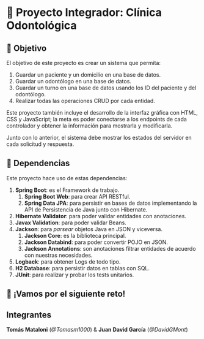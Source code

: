 # 🦷 Proyecto Integrador: Clínica Odontológica
## 🎯 Objetivo

El objetivo de este proyecto es crear un sistema que permita:
1. Guardar un paciente y un domicilio en una base de datos.
2. Guardar un odontólogo en una base de datos.
3. Guardar un turno en una base de datos usando los ID del paciente y del odontólogo.
4. Realizar todas las operaciones CRUD por cada entidad.

Este proyecto también incluye el desarrollo de la interfaz gráfica con HTML, CSS y JavaScript; la meta es poder conectarse a los endpoints de cada controlador y obtener la información para mostrarla y modificarla.

Junto con lo anterior, el sistema debe mostrar los estados del servidor en cada solicitud y respuesta.

## 🔨 Dependencias
Este proyecto hace uso de estas dependencias:
1. **Spring Boot**: es el Framework de trabajo.
   1. **Spring Boot Web**: para crear API RESTful.
   2. **Spring Data JPA**: para persistir en bases de datos implementando la API de Persistencia de Java junto con Hibernate.
2. **Hibernate Validator**: para poder validar entidades con anotaciones.
3. **Javax Validation**: para poder validar Beans.
4. **Jackson**: para _parsear_ objetos Java en JSON y viceversa.
   1. **Jackson Core**: es la biblioteca principal.
   2. **Jackson Databind**: para poder convertir POJO en JSON.
   3. **Jackson Annotations**: son anotaciones filtrar entidades de acuerdo con nuestras necesidades.
5. **Logback**: para obtener Logs de todo tipo.
6. **H2 Database**: para persistir datos en tablas con SQL.
7. **JUnit**: para realizar y probar los tests unitarios.

## 🙌 ¡Vamos por el siguiente reto! 

## Integrantes
**Tomás Mataloni** (_@Tomasm1000_) & **Juan David García** (_@DavidGMont_)